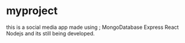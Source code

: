 # myproject
this is a social media app made using ;
MongoDatabase
Express
React
Nodejs
and its still being developed.
